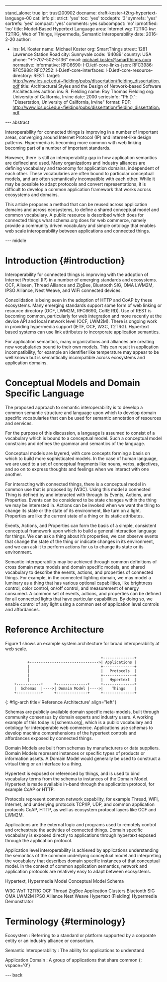 ---
stand_alone: true
ipr: trust200902
docname: draft-koster-t2trg-hypertext-language-00
cat: info
pi:
  strict: 'yes'
  toc: 'yes'
  tocdepth: '3'
  symrefs: 'yes'
  sortrefs: 'yes'
  compact: 'yes'
  comments: yes
  subcompact: 'no'
  iprnotified: 'no'
title: Model-Based Hypertext Language
area: Internet
wg: T2TRG
kw: T2TRG, Web of Things, Hypermedia, Semantic Interoperability
date: 2016-2-20
author:
- ins: M. Koster
  name: Michael Koster
  org: SmartThings
  street: 1281 Lawrence Station Road
  city: Sunnyvale
  code: '94089'
  country: USA
  phone: "+1-707-502-5136"
  email: michael.koster@smartthings.com
normative:
informative:
  RFC6690:
  I-D.ietf-core-links-json:
  RFC3986:
  RFC5988:
  RFC7252:
  I-D.ietf-core-interfaces: 
  I-D.ietf-core-resource-directory: 
  REST:
    target: http://www.ics.uci.edu/~fielding/pubs/dissertation/fielding_dissertation.pdf
    title: Architectural Styles and the Design of Network-based Software Architectures
    author:
        ins: R. Fielding
        name: Roy Thomas Fielding
        org: University of California, Irvine
    date: 2000
    seriesinfo:
      "Ph.D.": "Dissertation, University of California, Irvine"
    format:
      PDF: http://www.ics.uci.edu/~fielding/pubs/dissertation/fielding_dissertation.pdf

--- abstract

Interoperability for connected things is improving in a number of important areas, converging around Internet Protocol (IP) and internet-like design patterns. Hypermedia is becoming more common with web linking becoming part of a number of important standards. 

However, there is still an interoperability gap in how application semantics are defined and used. Many organizations and industry alliances are defining vocabulary and taxonomy for application domains, independent of each other. These vocabularies are often bound to particular conceptual models, and are often semantically incompatible with each other. While it may be possible to adapt protocols and convert representations, it is difficult to develop a common application framework that works across ecosystems and domains.

This article proposes a method that can be reused across application domains and across ecosystems, to define a shared conceptual model and common vocabulary. A public resource is described which does for connected things what schema.org does for web commerce, namely provide a community driven vocabulary and simple ontology that enables web scale interoperability between applications and connected things.

--- middle

# Introduction {#introduction}

Interoperability for connected things is improving with the adoption of Internet Protocol (IP) in a number of emerging standards and ecosystems. OCF, Allseen, Thread Alliance and ZigBee, Bluetooth SIG, OMA LWM2M, IPSO Alliance, Nest Weave, and WiFi connected devices.

Consolidation is being seen in the adoption of HTTP and CoAP by these ecosystems. Many emerging standards support some form of web linking or resource directory (OCF, LWM2M, RFC6690, CoRE RD). Use of REST is becoming common, particularly for web integration and more recently at the device API and local network level (OCF, LWM2M). There is ongoing work in providing hypermedia support (IETF, OCF, W3C, T2TRG). Hypertext based systems can use link attributes to incorporate application semantics. 

For application semantics, many organizations and alliances are creating new vocabularies bound to their own models. This can result in application incompatibility, for example an identifier like temperature may appear to be well known but is semantically incompatible across ecosystems and application domains. 

# Conceptual Models and Domain Specific Language

The proposed approach to semantic interoperability is to develop a common semantic structure and language upon which to develop domain specific vocabularies that can be used for semantic annotation of resources and services.

For the purpose of this discussion, a language is assumed to consist of a vocabulary which is bound to a conceptual model. Such a conceptual model constrains and defines the grammar and semantics of the language. 

Conceptual models are layered, with core concepts forming a basis on which to build more sophisticated models. In the case of human language, we are used to a set of conceptual fragments like nouns, verbs, adjectives, and so on to express thoughts and feelings when we interact with one another. 

For interacting with connected things, there is a conceptual model in common use that is proposed by (W3C).  Using this model a connected Thing is defined by and interacted with through its Events, Actions, and Properties. Events can be considered to be state changes within the thing we may be interested in. Actions can be invoked when we want the thing to change its state or the state of its environment, like turn on a light. Properties are like the current state of a thing or its static attributes. 

Events, Actions, and Properties can form the basis of a simple, consistent conceptual framework upon which to build a general interaction language for things. We can ask a thing about it’s properties, we can observe events that change the state of the thing or indicate changes in its environment, and we can ask it to perform actions for us to change its state or its environment.

Semantic interoperability may be achieved through common definitions of cross domain meta models and domain specific models, and shared vocabulary to describe the events, actions, and properties of connected things. For example, in the connected lighting domain, we may model a luminary as a thing that has various optional capabilities, like brightness control, color control, on/off control, and measurement of energy consumed. A common set of events, actions, and properties can be defined for all connected lights that have particular capabilities. By doing so, we enable control of any light using a common set of application level controls and affordances. 

# Reference Architecture

Figure 1 shows an example system architecture for broad interoperability at web scale. 

~~~~
                                           +--------------+
          +------------------------------->| Applications |
          |                                +--------------+
          |                                |   Protocols  |
          |                                +--------------+
          |                                |   Hypertext  |
    +-----------+     +--------------+     +--------------+
    |  Schemas  |---->| Domain Model |---->|    Things    |
    +-----------+     +--------------+     +--------------+

~~~~
{: #fig-arch title='Reference Architecture' align="left"}

Schemas are publicly available domain specific meta-models, built through community consensus by domain experts and industry users. A working example of this today is [schema.org], which is a public vocabulary and ontology for interoperable web commerce. Applications use schemas to develop machine comprehensions of the hypertext controls and affordances exposed by connected things.

Domain Models are built from schemas by manufacturers or data suppliers. Domain Models represent instances or specific types of products or information assets. A Domain Model would generally be used to construct a virtual thing or an interface to a thing.

Hypertext is exposed or referenced by things, and is used to bind vocabulary terms from the schema to instances of the Domain Model. Hypertext is made available in-band through the application protocol, for example CoAP or HTTP. 

Protocols represent common network capability, for example Thread, WiFi, Internet, and underlying protocols TCP/IP, UDP, and common application protocols CoAP, HTTP, as well as ecosystem protocol layers like OCF and LWM2M. 

Applications are the external logic and programs used to remotely control and orchestrate the activities of connected things. Domain specific vocabulary is exposed directly to applications through hypertext exposed through the application protocol.

Application level interoperability is achieved by applications understanding the semantics of the common underlying conceptual model and interpreting the vocabulary that describes domain specific instances of that conceptual model. In the context of common application semantics, network and application protocols are relatively easy to adapt between ecosystems.

Hypertext, Hypermedia
Model
Conceptual Model
Schema

W3C WoT
T2TRG
OCF
Thread
ZigBee Application Clusters
Bluetooth SIG
OMA LWM2M
IPSO Alliance
Nest Weave
Hypertext (Fielding)
Hypermedia Demonstrator

# Terminology {#terminology}

Ecosystem
:    Referring to a standard or platform supported by a corporate entity or an industry alliance or consortium.

Semantic Interoperability
:    The ability for applications to understand 

Application Domain
:    A group of applications that share common
{: vspace='0'}

--- back

